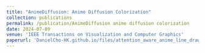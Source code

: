 ```yaml
---
title: "AnimeDiffusion: Anime Diffusion Colorization"
collection: publications
permalink: /publication/AnimeDiffusion anime diffusion colorization
date: 2024-07-09
venue: 'IEEE Transactions on Visualization and Computer Graphics'
paperurl: 'DanielCho-HK.github.io/files/attention_aware_anime_line_drawing_colorization.pdf'
---
```


